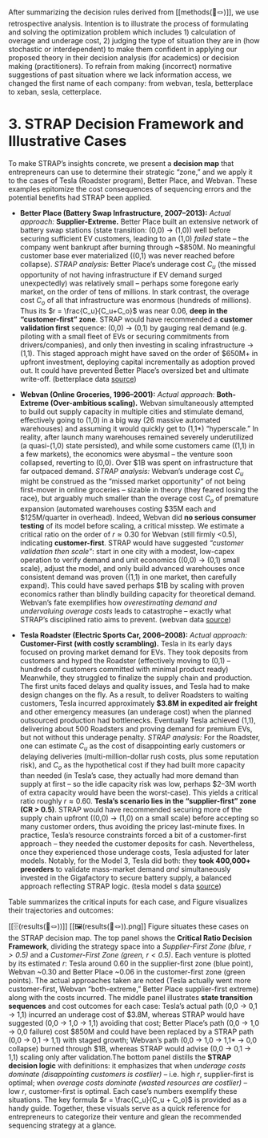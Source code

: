 After summarizing the decision rules derived from [[methods(📜🪢)]], we use retrospective analysis. Intention is to illustrate the process of formulating and solving the optimization problem which includes 1) calculation of overage and underage cost, 2) judging the type of situation they are in (how stochastic or interdependent) to make them confident in applying our proposed theory in their decision analysis (for academics) or decision making (practitioners). To refrain from making (incorrect) normative suggestions of past situation where we lack information access, we changed the first name of each company: from webvan, tesla, betterplace to xeban, sesla, cetterplace. 


# 3. STRAP Decision Framework and Illustrative Cases

To make STRAP’s insights concrete, we present a **decision map** that entrepreneurs can use to determine their strategic “zone,” and we apply it to the cases of Tesla (Roadster program), Better Place, and Webvan. These examples epitomize the cost consequences of sequencing errors and the potential benefits had STRAP been applied.
- **Better Place (Battery Swap Infrastructure, 2007–2013):** _Actual approach:_ **Supplier-Extreme.** Better Place built an extensive network of battery swap stations (state transition: (0,0) → (1,0)) well before securing sufficient EV customers, leading to an (1,0) _failed_ state – the company went bankrupt after burning through ~$850M. No meaningful customer base ever materialized ((0,1) was never reached before collapse). _STRAP analysis:_ Better Place’s underage cost $C_u$ (the missed opportunity of not having infrastructure if EV demand surged unexpectedly) was relatively small – perhaps some foregone early market, on the order of tens of millions. In stark contrast, the overage cost $C_o$ of all that infrastructure was enormous (hundreds of millions). Thus its $r = \frac{C_u}{C_u+C_o}$ was near 0.06, **deep in the “customer-first” zone**. STRAP would have recommended a **customer validation first** sequence: (0,0) → (0,1) by gauging real demand (e.g. piloting with a small fleet of EVs or securing commitments from drivers/companies), and only then investing in scaling infrastructure → (1,1). This staged approach might have saved on the order of $650M+ in upfront investment, deploying capital incrementally as adoption proved out. It could have prevented Better Place’s oversized bet and ultimate write-off.  (betterplace data [source](https://www.reuters.com/article/business/environment/electric-car-company-better-place-shuts-down-after-burning-through-850m-idUS3895319175/#:~:text=Better%20Place%20raised%20about%20%24850,Stanley%20and%20VantagePoint%20Capital%20Partners))
    
- **Webvan (Online Groceries, 1996–2001):** _Actual approach:_ **Both-Extreme (Over-ambitious scaling).** Webvan simultaneously attempted to build out supply capacity in multiple cities and stimulate demand, effectively going to (1,0) in a big way (26 massive automated warehouses) and assuming it would quickly get to (1,1*) “hyperscale.” In reality, after launch many warehouses remained severely underutilized (a quasi-(1,0) state persisted), and while some customers came ((1,1) in a few markets), the economics were abysmal – the venture soon collapsed, reverting to (0,0). Over $1B was spent on infrastructure that far outpaced demand. _STRAP analysis:_ Webvan’s underage cost $C_u$ might be construed as the “missed market opportunity” of not being first-mover in online groceries – sizable in theory (they feared losing the race), but arguably much smaller than the overage cost $C_o$ of premature expansion (automated warehouses costing $35M each and $125M/quarter in overhead). Indeed, Webvan did **no serious consumer testing** of its model before scaling, a critical misstep. We estimate a critical ratio on the order of $r \approx 0.30$ for Webvan (still firmly <0.5), indicating **customer-first**. STRAP would have suggested _“customer validation then scale”_: start in one city with a modest, low-capex operation to verify demand and unit economics ((0,0) → (0,1) small scale), adjust the model, and only build advanced warehouses once consistent demand was proven ((1,1) in one market, then carefully expand). This could have saved perhaps $1B by scaling with proven economics rather than blindly building capacity for theoretical demand. Webvan’s fate exemplifies how _overestimating demand and undervaluing overage costs_ leads to catastrophe – exactly what STRAP’s disciplined ratio aims to prevent. (webvan data [source](https://d3.harvard.edu/platform-rctom/submission/webvans-demise-or-when-technology-fails-to-meet-operations/#:~:text=after%20the%20warehouses%20began%20operating,xv))
    
- **Tesla Roadster (Electric Sports Car, 2006–2008):** _Actual approach:_ **Customer-First (with costly scrambling).** Tesla in its early days focused on proving market demand for EVs. They took deposits from customers and hyped the Roadster (effectively moving to (0,1) – hundreds of customers committed with minimal product ready) Meanwhile, they struggled to finalize the supply chain and production. The first units faced delays and quality issues, and Tesla had to make design changes on the fly. As a result, to deliver Roadsters to waiting customers, Tesla incurred approximately **$3.8M in expedited air freight** and other emergency measures (an underage cost) when the planned outsourced production had bottlenecks. Eventually Tesla achieved (1,1), delivering about 500 Roadsters and proving demand for premium EVs, but not without this underage penalty. _STRAP analysis:_ For the Roadster, one can estimate $C_u$ as the cost of disappointing early customers or delaying deliveries (multi-million-dollar rush costs, plus some reputation risk), and $C_o$ as the hypothetical cost if they had built more capacity than needed (in Tesla’s case, they actually had more demand than supply at first – so the idle capacity risk was low, perhaps $2–3M worth of extra capacity would have been the worst-case). This yields a critical ratio roughly $r \approx 0.60$. **Tesla’s scenario lies in the “supplier-first” zone (CR > 0.5)**. STRAP would have recommended securing more of the supply chain upfront ((0,0) → (1,0) on a small scale) before accepting so many customer orders, thus avoiding the pricey last-minute fixes. In practice, Tesla’s resource constraints forced a bit of a customer-first approach – they needed the customer deposits for cash. Nevertheless, once they experienced those underage costs, Tesla adjusted for later models. Notably, for the Model 3, Tesla did both: they **took 400,000+ preorders** to validate mass-market demand _and_ simultaneously invested in the Gigafactory to secure battery supply, a balanced approach reflecting STRAP logic. (tesla model s data [source](https://www.reuters.com/article/business/tesla-ceo-musk-almost-400000-orders-received-for-new-model-3-idUSKCN0XI15E/#:~:text=OSLO%20%28Reuters%29%20,its%20CEO%20said%20on%20Thursday))

 Table  summarizes the critical inputs for each case, and Figure visualizes their trajectories and outcomes:

[[🗄️(results(📜🪢))]]
[[🖼️(results(📜🪢)).png]]
Figure situates these cases on the STRAP decision map. The top panel shows the **Critical Ratio Decision Framework**, dividing the strategy space into a _Supplier-First Zone (blue, $r>0.5$)_ and a _Customer-First Zone (green, $r<0.5$)_. Each venture is plotted by its estimated $r$: Tesla around 0.60 in the supplier-first zone (blue point), Webvan ~0.30 and Better Place ~0.06 in the customer-first zone (green points). The actual approaches taken are noted (Tesla actually went more customer-first, Webvan “both-extreme,” Better Place supplier-first extreme) along with the costs incurred. The middle panel illustrates **state transition sequences** and cost outcomes for each case: Tesla’s actual path (0,0 → 0,1 → 1,1) incurred an underage cost of $3.8M, whereas STRAP would have suggested (0,0 → 1,0 → 1,1) avoiding that cost; Better Place’s path (0,0 → 1,0 → 0,0 failure) cost $850M and could have been replaced by a STRAP path (0,0 → 0,1 → 1,1) with staged growth; Webvan’s path (0,0 → 1,0 → 1,1* → 0,0 collapse) burned through $1B, whereas STRAP would advise (0,0 → 0,1 → 1,1) scaling only after validation.The bottom panel distills the **STRAP decision logic** with definitions: it emphasizes that when _underage costs dominate (disappointing customers is costlier)_ – i.e. high $r$, supplier-first is optimal; when _overage costs dominate (wasted resources are costlier)_ – low $r$, customer-first is optimal. Each case’s numbers exemplify these situations. The key formula $r = \frac{C_u}{C_u + C_o}$ is provided as a handy guide. Together, these visuals serve as a quick reference for entrepreneurs to categorize their venture and glean the recommended sequencing strategy at a glance. 
